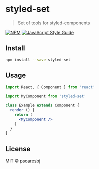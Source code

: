 # styled-set

> Set of tools for styled-components

[![NPM](https://img.shields.io/npm/v/styled-set.svg)](https://www.npmjs.com/package/styled-set) [![JavaScript Style Guide](https://img.shields.io/badge/code_style-standard-brightgreen.svg)](https://standardjs.com)

## Install

```bash
npm install --save styled-set
```

## Usage

```jsx
import React, { Component } from 'react'

import MyComponent from 'styled-set'

class Example extends Component {
  render () {
    return (
      <MyComponent />
    )
  }
}
```

## License

MIT © [psoaresbj](https://github.com/psoaresbj)
